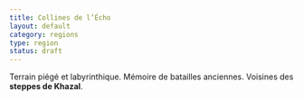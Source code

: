 ```yaml
---
title: Collines de l’Écho
layout: default
category: regions
type: region
status: draft
---
```

Terrain piégé et labyrinthique. Mémoire de batailles anciennes. Voisines des **steppes de Khazal**.
